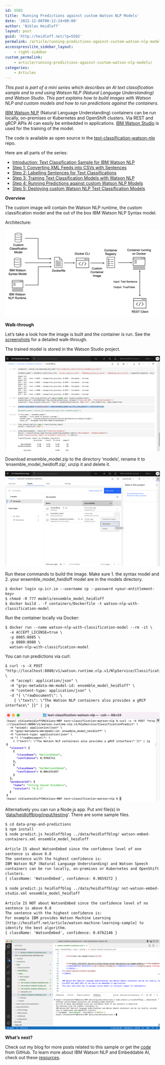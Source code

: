 ```yaml
---
id: 5502
title: 'Running Predictions against custom Watson NLP Models'
date: '2022-12-08T00:12:24+00:00'
author: 'Niklas Heidloff'
layout: post
guid: 'http://heidloff.net/?p=5502'
permalink: /article/running-predictions-against-custom-watson-nlp-models/
accesspresslite_sidebar_layout:
    - right-sidebar
custom_permalink:
    - article/running-predictions-against-custom-watson-nlp-models/
categories:
    - Articles
---
```


*This post is part of a mini series which describes an AI text classification sample end to end using Watson NLP (Natural Language Understanding) and Watson Studio. This part explains how to build images with Watson NLP and custom models and how to run predictions against the containers.*

[IBM Watson NLP](https://www.ibm.com/products/ibm-watson-natural-language-processing) (Natural Language Understanding) containers can be run locally, on-premises or Kubernetes and OpenShift clusters. Via REST and gRCP APIs AI can easily be embedded in applications. [IBM Watson Studio](https://www.ibm.com/cloud/watson-studio) is used for the training of the model.

The code is available as open source in the [text-classification-watson-nlp](https://github.com/nheidloff/text-classification-watson-nlp) repo.

Here are all parts of the series:

- [Introduction: Text Classification Sample for IBM Watson NLP](http://heidloff.net/article/text-classification-sample-for-ibm-watson-nlp/)
- [Step 1: Converting XML Feeds into CSVs with Sentences](http://heidloff.net/article/converting-xml-feeds-into-csvs-with-sentences/)
- [Step 2: Labelling Sentences for Text Classifications](http://heidloff.net/article/labelling-sentences-for-text-classifications/)
- [Step 3: Training Text Classification Models with Watson NLP](http://heidloff.net/article/training-text-classification-models-with-watson-nlp/)
- [Step 4: Running Predictions against custom Watson NLP Models](http://heidloff.net/article/running-predictions-against-custom-watson-nlp-models/)
- [Step 5: Deploying custom Watson NLP Text Classification Models](http://heidloff.net/article/deploying-custom-watson-nlp-text-classification-models)

**Overview**

The custom image will contain the Watson NLP runtime, the custom classification model and the out of the box IBM Watson NLP Syntax model.

Architecture:

![image](/assets/img/2022/11/step4.jpeg)

**Walk-through**

Let’s take a look how the image is built and the container is run. See the [screenshots](https://github.com/nheidloff/text-classification-watson-nlp/blob/main/documentation/step4) for a detailed walk-through.

The trained model is stored in the Watson Studio project.

![image](/assets/img/2022/11/build-image03.png)

Download ensemble\_model.zip to the directory ‘models’, rename it to ‘ensemble\_model\_heidloff.zip’, unzip it and delete it.

![image](/assets/img/2022/11/build-image05.png)

Run these commands to build the image. Make sure 1. the syntax model and 2. your ensemble\_model\_heidloff model are in the models directory.

```
$ docker login cp.icr.io --username cp --password <your-entitlement-key>
$ chmod -R 777 models/ensemble_model_heidloff
$ docker build . -f containers/Dockerfile -t watson-nlp-with-classification-model
```

Run the container locally via Docker:

```
$ docker run --name watson-nlp-with-classification-model --rm -it \
  -e ACCEPT_LICENSE=true \
  -p 8085:8085 \
  -p 8080:8080 \
  watson-nlp-with-classification-model
```

You can run predictions via curl:

```
$ curl -s -X POST "http://localhost:8080/v1/watson.runtime.nlp.v1/NlpService/ClassificationPredict" \
  -H "accept: application/json" \
  -H "grpc-metadata-mm-model-id: ensemble_model_heidloff" \
  -H "content-type: application/json" \
  -d "{ \"rawDocument\": \
    { \"text\": \"The Watson NLP containers also provides a gRCP interface\" }}" | jq
```

![image](/assets/img/2022/11/build-image07.png)

Alternatively you can run a Node.js app. Put xml file(s) in ‘[data/heidloffblog/input/testing](https://github.com/nheidloff/text-classification-watson-nlp/tree/main/data/heidloffblog/input/testing)‘. There are some sample files.

```
$ cd data-prep-and-predictions
$ npm install
$ node predict.js heidloffblog ../data/heidloffblog/ watson-embed-containers.xml ensemble_model_heidloff

Article IS about WatsonEmbed since the confidence level of one sentence is above 0.8
The sentence with the highest confidence is:
IBM Watson NLP (Natural Language Understanding) and Watson Speech containers can be run locally, on-premises or Kubernetes and OpenShift clusters.
{ className: 'WatsonEmbed', confidence: 0.9859272 }

$ node predict.js heidloffblog ../data/heidloffblog/ not-watson-embed-studio.xml ensemble_model_heidloff

Article IS NOT about WatsonEmbed since the confidence level of no sentence is above 0.8
The sentence with the highest confidence is:
For example IBM provides Watson Machine Learning [http://heidloff.net/article/watson-machine-learning-sample] to identify the best algorithm.
{ className: 'WatsonEmbed', confidence: 0.6762146 }
```

![image](/assets/img/2022/11/prediction01.png)

**What’s next?**

Check out my blog for more posts related to this sample or get the [code](https://github.com/nheidloff/text-classification-watson-nlp) from GitHub. To learn more about IBM Watson NLP and Embeddable AI, check out these [resources](http://heidloff.net/article/the-ultimate-guide-to-ibm-watson-libraries/).
